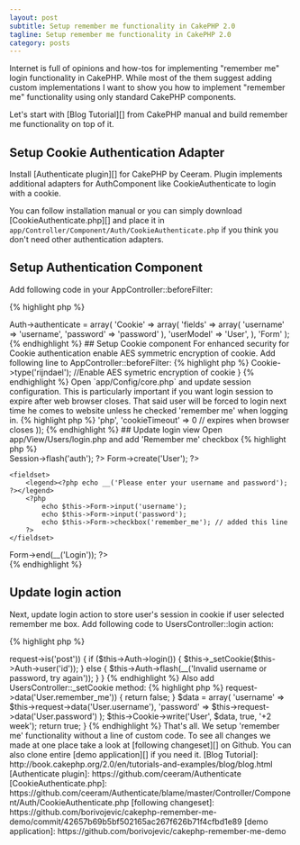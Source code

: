 ```yaml
---
layout: post
subtitle: Setup remember me functionality in CakePHP 2.0
tagline: Setup remember me functionality in CakePHP 2.0
category: posts
---
```


Internet is full of opinions and how-tos for implementing "remember me" login functionality in CakePHP. While most of the them suggest adding custom implementations I want to show you how to implement "remember me" functionality using only standard CakePHP components.

Let's start with [Blog Tutorial][] from CakePHP manual and build remember me functionality on top of it.

## Setup Cookie Authentication Adapter

Install [Authenticate plugin][] for CakePHP by Ceeram. Plugin implements additional adapters for AuthComponent like CookieAuthenticate to login with a cookie.

You can follow installation manual or you can simply download [CookieAuthenticate.php][] and place it in `app/Controller/Component/Auth/CookieAuthenticate.php` if you think you don't need other authentication adapters.

## Setup Authentication Component

Add following code in your AppController::beforeFilter:

{% highlight php %}
<?php
$this->Auth->authenticate = array(
	'Cookie' => array(
		'fields' => array(
			'username' => 'username',
			'password' => 'password'
		),
		'userModel' => 'User',
	),
	'Form'
);
{% endhighlight %}

## Setup Cookie component

For enhanced security for Cookie authentication enable AES symmetric encryption of cookie. Add following line to AppController::beforeFilter:

{% highlight php %}
<?php
public function beforeFilter() {
	parent::beforeFilter();
	$this->Cookie->type('rijndael'); //Enable AES symetric encryption of cookie
}
{% endhighlight %}

Open `app/Config/core.php` and update session configuration. This is particularly important if you want login session to expire after web browser closes. That said user will be forced to login next time he comes to website unless he checked 'remember me' when logging in.

{% highlight php %}
<?php
Configure::write('Session', array(
	'defaults' => 'php',
	'cookieTimeout' => 0 // expires when browser closes
));
{% endhighlight %}

## Update login view

Open app/View/Users/login.php and add 'Remember me' checkbox

{% highlight php %}
<div class="users form">
<?php echo $this->Session->flash('auth'); ?>
<?php echo $this->Form->create('User'); ?>
	<fieldset>
		<legend><?php echo __('Please enter your username and password'); ?></legend>
		<?php
			echo $this->Form->input('username');
			echo $this->Form->input('password');
			echo $this->Form->checkbox('remember_me'); // added this line
		?>
	</fieldset>
<?php echo $this->Form->end(__('Login')); ?>
</div>
{% endhighlight %}

## Update login action

Next, update login action to store user's session in cookie if user selected remember me box.
Add following code to UsersController::login action:

{% highlight php %}
<?php
if ($this->request->is('post')) {
	if ($this->Auth->login()) {
		$this->_setCookie($this->Auth->user('id'));
	} else {
		$this->Auth->flash(__('Invalid username or password, try again'));
	}
}
{% endhighlight %}

Also add UsersController::_setCookie method:

{% highlight php %}
<?php
protected function _setCookie($id) {
	if (!$this->request->data('User.remember_me')) {
		return false;
	}
	$data = array(
		'username' => $this->request->data('User.username'),
		'password' => $this->request->data('User.password')
	);
	$this->Cookie->write('User', $data, true, '+2 week');
	return true;
}
{% endhighlight %}

That's all. We setup 'remember me' functionality without a line of custom code.

To see all changes we made at one place take a look at [following changeset][] on Github. You can also clone entire [demo application][] if you need it.

[Blog Tutorial]: http://book.cakephp.org/2.0/en/tutorials-and-examples/blog/blog.html
[Authenticate plugin]: https://github.com/ceeram/Authenticate
[CookieAuthenticate.php]: https://github.com/ceeram/Authenticate/blame/master/Controller/Component/Auth/CookieAuthenticate.php
[following changeset]: https://github.com/borivojevic/cakephp-remember-me-demo/commit/42657b69b5bf502165ac267f626b71f4cfbd1e89
[demo application]: https://github.com/borivojevic/cakephp-remember-me-demo